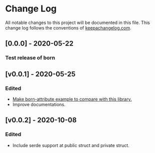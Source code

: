 # Change Log

All notable changes to this project will be documented in this
file. This change log follows the conventions of
[keepachangelog.com](http://keepachangelog.com/).

## [0.0.0] - 2020-05-22

### Test release of born

## [v0.0.1] - 2020-05-25

### Edited

- [Make born-attribute example to compare with this library.](https://github.com/steadylearner/born-attribute)
- Improve documentations.

## [v0.0.2] - 2020-10-08

### Edited

- Include serde support at public struct and private struct.


